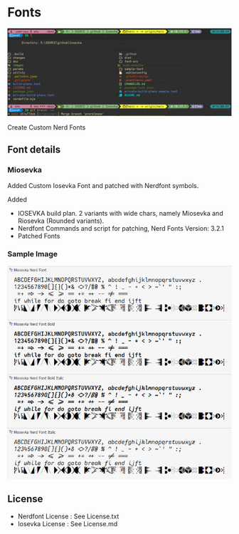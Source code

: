 # Fonts
![Sample Miosevka](Miosevka-Sample2.png)

Create Custom Nerd Fonts

## Font details
### Miosevka
Added Custom Iosevka Font and patched with Nerdfont symbols.

Added 
-  IOSEVKA build plan. 2 variants with wide chars, namely Miosevka and Riosevka (Rounded variants).
-  Nerdfont Commands and script for patching, Nerd Fonts Version: 3.2.1
-  Patched Fonts

### Sample Image
![Sample Miosevka](Miosevka-Sample.png)

## License
- Nerdfont License : See License.txt
- Iosevka License : See License.md

